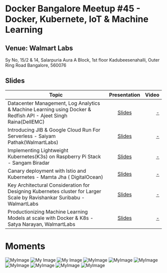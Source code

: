 # Docker Bangalore Meetup #45 - Docker, Kubernete, IoT & Machine Learning

## Venue: Walmart Labs
Sy No, 15/2 & 14, Salarpuria Aura A Block, 1st floor Kadubeesenahalli, Outer Ring Road
Bangalore, 560076

## Slides



| Topic        | Presentation          | Video  |
| ------------- |:-------------:| -----:|
| Datacenter Management, Log Analytics & Machine  Learning using Docker & Redfish API - Ajeet Singh Raina(DellEMC)| [Slides](https://github.com/collabnix/dockerbangalore/blob/master/slides/3-Aug-2019-Docker_Kubernete_IoT_Machine-Learning/OpenUSM_Docker_Bangalore_Meetup_Aug3rd.pdf) | [ - ]() |
|  Introducing JIB & Google Cloud Run For Serverless  - Saiyam Pathak(WalmartLabs)| [Slides](https://www.slideshare.net/saiyampathak1/introduction-to-jib-and-google-cloud-run)| [ - ]()| 
|  Implementing Lightweight Kubernetes(K3s) on Raspberry Pi Stack - Sangam Biradar| [Slides](-)| [ - ]()| 
| Canary deployment with Istio and Kubernetes - Mamta Jha ( DigitalOcean)| [Slides](https://github.com/collabnix/dockerbangalore/blob/master/Canary%20Deployment.pptx.pdf)| [ - ]()| 
| Key Architectural Consideration for Designing Kubernetes cluster for Larger Scale by Ravishankar Suribabu - WalmartLabs|[Slides]()| [ - ]()|
|  Productionizing Machine Learning Models at scale with Docker & K8s - Satya Narayan, WalmartLabs| [Slides](https://github.com/collabnix/dockerbangalore/blob/master/slides/3-Aug-2019-Docker_Kubernete_IoT_Machine-Learning/Productionizing_ML_Model_at_scale_with_docker_k8s.pptx)| [ - ]()| 

# Moments

![MyImage](https://github.com/collabnix/dockerbangalore/blob/master/slides/3-Aug-2019-Docker_Kubernete_IoT_Machine-Learning/images/WhatsApp%20Image%202019-08-04%20at%2008.02.50%20(1).jpeg)
![My Image](https://github.com/collabnix/dockerbangalore/blob/master/slides/3-Aug-2019-Docker_Kubernete_IoT_Machine-Learning/images/WhatsApp%20Image%202019-08-04%20at%2008.13.01.jpeg)
![My Image](https://github.com/collabnix/dockerbangalore/blob/master/slides/3-Aug-2019-Docker_Kubernete_IoT_Machine-Learning/images/WhatsApp%20Image%202019-08-04%20at%2008.13.32.jpeg)
![MyImage](https://github.com/collabnix/dockerbangalore/blob/master/slides/3-Aug-2019-Docker_Kubernete_IoT_Machine-Learning/images/WhatsApp%20Image%202019-08-04%20at%2008.02.50%20(2).jpeg)
![MyImage](https://github.com/collabnix/dockerbangalore/blob/master/slides/3-Aug-2019-Docker_Kubernete_IoT_Machine-Learning/images/WhatsApp%20Image%202019-08-04%20at%2008.03.26.jpeg)
![MyImage](https://github.com/collabnix/dockerbangalore/blob/master/slides/3-Aug-2019-Docker_Kubernete_IoT_Machine-Learning/images/WhatsApp%20Image%202019-08-04%20at%2008.03.24.jpeg)
![MyImage](https://github.com/collabnix/dockerbangalore/blob/master/slides/3-Aug-2019-Docker_Kubernete_IoT_Machine-Learning/images/WhatsApp%20Image%202019-08-04%20at%2008.03.00.jpeg)
![MyImage](https://github.com/collabnix/dockerbangalore/blob/master/slides/3-Aug-2019-Docker_Kubernete_IoT_Machine-Learning/images/WhatsApp%20Image%202019-08-04%20at%2008.02.55%20(3).jpeg)
![MyImage](https://github.com/collabnix/dockerbangalore/blob/master/slides/3-Aug-2019-Docker_Kubernete_IoT_Machine-Learning/images/WhatsApp%20Image%202019-08-04%20at%2008.02.55%20(2).jpeg)
![MyImage](https://github.com/collabnix/dockerbangalore/blob/master/slides/3-Aug-2019-Docker_Kubernete_IoT_Machine-Learning/images/WhatsApp%20Image%202019-08-04%20at%2008.02.53%20(1).jpeg)

